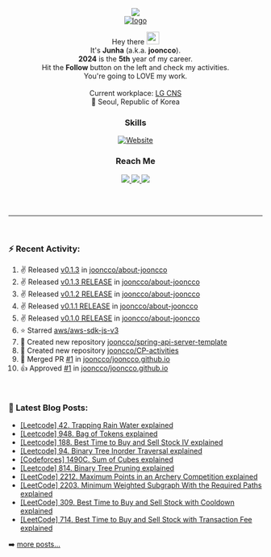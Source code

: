 
<p align="center">
  <img src="https://capsule-render.vercel.app/api?type=waving&color=gradient"><br/>
  <a href="https://about-jooncco.vercel.app"><img src="https://i.ibb.co/dJc4h7R/apple-icon.png" alt="logo" border="0"/></a>
</p>

<p align="center">
  Hey there <img src="https://media.giphy.com/media/hvRJCLFzcasrR4ia7z/giphy.gif" width="25"> <br/>
  It's <b>Junha</b> (a.k.a. <b>jooncco</b>). <br/>
  <b>2024</b> is the <b>5th</b> year of my career.<br/>
  Hit the <b>Follow</b> button on the left and check my activities.<br/>
  You're going to LOVE my work.<br/><br/>
  Current workplace: <a href="https://www.lgcns.com/">LG CNS</a><br/>
  📍 Seoul, Republic of Korea
</p>

<h3 align="center">Skills</h3>
<p align="center">
  <a href="https://about-jooncco.vercel.app">
    <img alt="Website" src="https://img.shields.io/website?down_color=inactive&down_message=about-jooncco.vercel.app&style=flat-square&up_color=9cf&up_message=about-jooncco.vercel.app&url=https://about-jooncco.vercel.app">
  </a>
</p>

<h3 align="center">Reach Me</h3>
<p align="center">
  <a href="https://www.linkedin.com/in/jooncco">
    <img src="https://img.shields.io/badge/LinkedIn-0A66C2?style=flat-square&logo=LinkedIn&logoColor=white"/>
  </a>
  <a href="mailto:jooncco.g@gmail.com">
    <img src="https://img.shields.io/badge/Gmail-EA4335?style=flat-square&logo=Gmail&logoColor=white"/>
  </a>
  <a href="https://instagram.com/jooncco">
    <img src="https://img.shields.io/badge/instagram-E4405F?style=flat-square&logo=instagram&logoColor=white"/>
  </a>
</p>
<br />
<br />

<hr />

<br />

### ⚡ Recent Activity:

<!--RECENT_ACTIVITY:start-->
1. ✌️ Released [v0.1.3](https://github.com/jooncco/about-jooncco/releases/tag/v0.1.3) in [jooncco/about-jooncco](https://github.com/jooncco/about-jooncco)
2. ✌️ Released [v0.1.3 RELEASE](https://github.com/jooncco/about-jooncco/releases/tag/v0.1.3) in [jooncco/about-jooncco](https://github.com/jooncco/about-jooncco)
3. ✌️ Released [v0.1.2 RELEASE](https://github.com/jooncco/about-jooncco/releases/tag/v0.1.2) in [jooncco/about-jooncco](https://github.com/jooncco/about-jooncco)
4. ✌️ Released [v0.1.1 RELEASE](https://github.com/jooncco/about-jooncco/releases/tag/v0.1.1) in [jooncco/about-jooncco](https://github.com/jooncco/about-jooncco)
5. ✌️ Released [v0.1.0 RELEASE](https://github.com/jooncco/about-jooncco/releases/tag/v0.1.0) in [jooncco/about-jooncco](https://github.com/jooncco/about-jooncco)
6. ⭐ Starred [aws/aws-sdk-js-v3](https://github.com/aws/aws-sdk-js-v3)
7. 📔 Created new repository [jooncco/spring-api-server-template](https://github.com/jooncco/spring-api-server-template)
8. 📔 Created new repository [jooncco/CP-activities](https://github.com/jooncco/CP-activities)
9. 🎉 Merged PR [#1](https://github.com/jooncco/jooncco.github.io/pull/1) in [jooncco/jooncco.github.io](https://github.com/jooncco/jooncco.github.io)
10. 👍 Approved [#1](https://github.com/jooncco/jooncco.github.io/pull/1#pullrequestreview-898994889) in [jooncco/jooncco.github.io](https://github.com/jooncco/jooncco.github.io)
<!--RECENT_ACTIVITY:end-->

<br />

### 📕 Latest Blog Posts:

<!-- BLOG-POST-LIST:START -->
- [[Leetcode] 42. Trapping Rain Water explained](https://jooncco.github.io/leetcode-42/)
- [[Leetcode] 948. Bag of Tokens explained](https://jooncco.github.io/leetcode-948/)
- [[Leetcode] 188. Best Time to Buy and Sell Stock IV explained](https://jooncco.github.io/leetcode-188/)
- [[Leetcode] 94. Binary Tree Inorder Traversal explained](https://jooncco.github.io/leetcode-94/)
- [[Codeforces] 1490C. Sum of Cubes explained](https://jooncco.github.io/codeforces-1490C/)
- [[Leetcode] 814. Binary Tree Pruning explained](https://jooncco.github.io/leetcode-814/)
- [[LeetCode] 2212. Maximum Points in an Archery Competition explained](https://jooncco.github.io/leetcode-2212/)
- [[LeetCode] 2203. Minimum Weighted Subgraph With the Required Paths explained](https://jooncco.github.io/leetcode-2203/)
- [[LeetCode] 309. Best Time to Buy and Sell Stock with Cooldown explained](https://jooncco.github.io/leetcode-309/)
- [[LeetCode] 714. Best Time to Buy and Sell Stock with Transaction Fee explained](https://jooncco.github.io/leetcode-714/)
<!-- BLOG-POST-LIST:END -->

➡️ [more posts...](https://jooncco.github.io)

<!-- ### 📈 CP Activity: -->

<!-- [![Codeforces](https://cp-logo.vercel.app/codeforces/jooncco?logo=true)](http://codeforces.com/profile/jooncco) -->
